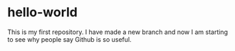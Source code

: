 # hello-world
This is my first repository.
I have made a new branch and now I am starting to see why people say Github is so useful.
